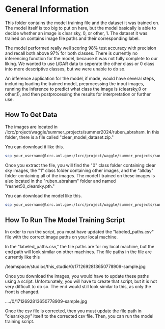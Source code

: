 # General Information
This folder contains the model training file and the dataset it was trained on. The model itself is too big to put on here, but the model basically is able to decide whether an image is clear sky, 0, or other, 1. The dataset it was trained on contains image file paths and their corresponding label. 

The model performed really well scoring 98% test accuracy with precision and recall both above 97% for both classes. There is currently no inferencing function for the model, because it was not fully complete to our liking. We wanted to use LiDAR data to seperate the other class or 0 class into more descriptive classes, but we were unable to do so. 

An inference application for the model, if made, would have several steps, including loading the trained model, preprocessing the input images, running the inference to predict what class the image is (clearsky,0 or other,1), and then postprocessing the results for interpretation or further use.

## How To Get Data
The images are located in /lcrc/project/waggle/summer_projects/summer2024/ruben_abraham. In this folder, there is a file called "clear_model_dataset.zip."

You can download it like this.
```sh
scp your_username@lcrc.anl.gov:/lcrc/project/waggle/summer_projects/summer2024/ruben_abraham/clear_model_dataset.zip /your/local/path/on/computer
```

Once you extract the file, you will find the "0" class folder containing clear sky images, the "1" class folder containing other images, and the "allday" folder containing all of the images. The model I trained on these images is also located in the "ruben_abraham" folder and named "resnet50_clearsky.pth."

You can download the model like this.
```sh
scp your_username@lcrc.anl.gov:/lcrc/project/waggle/summer_projects/summer2024/ruben_abraham/resnet50_clearsky.pth /your/local/path/on/computer
```
## How To Run The Model Training Script
In order to run the script, you must have updated the "labeled_paths.csv" file with the correct image paths on your local machine. 

In the "labeled_paths.csv," the file paths are for my local machine, but the end path will look similar on other machines. The file paths in the file are currently like this

/teamspace/studios/this_studio/0/1712692813650778909-sample.jpg

Once you download the images, you would have to update these paths using a script. Unfortunately, you will have to create that script, but it is not very difficult to do so. The end would still look similar to this, as only the front is changed.

..../0/1712692813650778909-sample.jpg

Once the csv file is corrected, then you must update the file path in "clearsky.py" itself to the corrected csv file. Then, you can run the model training script.




